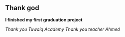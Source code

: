 
## Thank god
**I finished my first graduation project**

*Thank you Tuwaiq Academy
Thank you teacher Ahmed*
